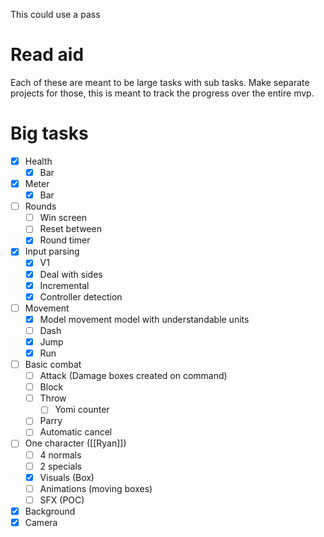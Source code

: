 This could use a pass

# Read aid
Each of these are meant to be large tasks with sub tasks. Make separate projects for those, this is meant to track the progress over the entire mvp.
# Big tasks
- [x] Health
	- [x] Bar
- [x] Meter
	- [x] Bar
- [ ] Rounds
	- [ ] Win screen
	- [ ] Reset between
	- [x] Round timer
- [x] Input parsing
	- [x] V1
	- [x] Deal with sides
	- [x] Incremental
	- [x] Controller detection
- [ ] Movement
	- [x] Model movement model with understandable units
	- [ ] Dash
	- [x] Jump
	- [x] Run
- [ ] Basic combat
	- [ ] Attack (Damage boxes created on command)
	- [ ] Block
	- [ ] Throw
		- [ ] Yomi counter
	- [ ] Parry
	- [ ] Automatic cancel
- [ ] One character ([[Ryan]])
	- [ ] 4 normals
	- [ ] 2 specials
	- [x] Visuals (Box)
	- [ ] Animations (moving boxes)
	- [ ] SFX (POC)
- [x] Background
- [x] Camera
